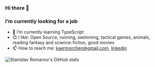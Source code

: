 ### Hi there 👋

### I’m currently looking for a job 

- 🌱 I’m currently learning TypeScript
- 😊 I like: Open Source, running, swimming, tactical games, animals, reading fantasy and science-fiction, good movies
- 📫 How to reach me: kaermorchen@gmail.com, [linkedin](https://linkedin.com/in/stanislavr)

![Stanislav Romanov's GitHub stats](https://github-readme-stats.vercel.app/api?username=kaermorchen&show_icons=true&theme=dark)

